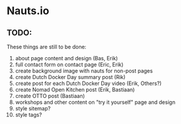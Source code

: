 # Nauts.io

## TODO:
These things are still to be done:

1. about page content and design (Bas, Erik)
1. full contact form on contact page (Eric, Erik)
1. create background image with nauts for non-post pages
1. create Dutch Docker Day summary post (Rik)
1. create post for each Dutch Docker Day video (Erik, Others?)
1. create Nomad Open Kitchen post (Erik, Bastiaan)
1. create OTTO post (Bastiaan)
1. workshops and other content on "try it yourself" page and design
1. style sitemap?
1. style tags?
